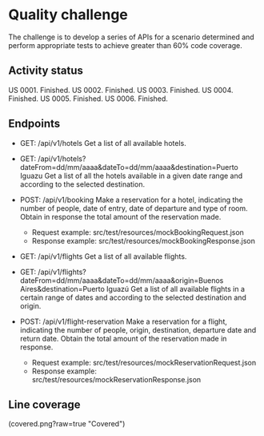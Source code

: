 # Quality challenge

The challenge is to develop a series of APIs for a scenario determined and perform appropriate tests to achieve greater than 60% code coverage.

## Activity status

US 0001. Finished.
US 0002. Finished.
US 0003. Finished.
US 0004. Finished.
US 0005. Finished.
US 0006. Finished.

## Endpoints

- GET: /api/v1/hotels
    Get a list of all available hotels.

- GET: /api/v1/hotels?dateFrom=dd/mm/aaaa&dateTo=dd/mm/aaaa&destination=Puerto Iguazu
    Get a list of all the hotels available in a given
    date range and according to the selected destination.

- POST: /api/v1/booking
    Make a reservation for a hotel, indicating the number of people, date of entry, date of departure and type of room. Obtain in response the total amount of the reservation made.
    * Request example: src/test/resources/mockBookingRequest.json
    * Response example: src/test/resources/mockBookingResponse.json
    
- GET: /api/v1/flights
    Get a list of all available flights.
    
- GET: /api/v1/flights?dateFrom=dd/mm/aaaa&dateTo=dd/mm/aaaa&origin=Buenos Aires&destination=Puerto Iguazú
    Get a list of all available flights in a certain range of dates and according to the selected destination and origin.
    
- POST: /api/v1/flight-reservation
    Make a reservation for a flight, indicating the number of people, origin, destination, departure date and return date. Obtain the total amount of the reservation made in response.
    * Request example: src/test/resources/mockReservationRequest.json
    * Response example: src/test/resources/mockReservationResponse.json
    
## Line coverage

(covered.png?raw=true "Covered")